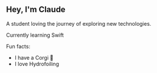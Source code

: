 ## Hey, I'm Claude

A student loving the journey of exploring new technologies.

Currently learning Swift

Fun facts:

- I have a Corgi :dog:
- I love Hydrofoiling
